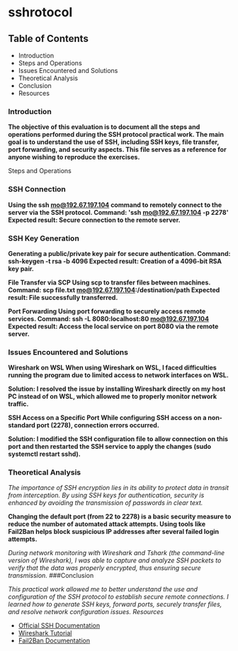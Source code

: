 #                            sshrotocol 
##                          Table of Contents

-   Introduction
-   Steps and Operations
-   Issues Encountered and Solutions
-   Theoretical Analysis
-   Conclusion
-   Resources

###  Introduction

**The objective of this evaluation is to document all the steps and operations performed during the SSH protocol practical work. The main goal is to understand the use of SSH, including SSH keys, file transfer, port forwarding, and security aspects. This file serves as a reference for anyone wishing to reproduce the exercises.**

Steps and Operations

###     SSH Connection 
**Using the ssh mo@192.67.197.104 command to remotely connect to the server via the SSH protocol.
        Command: 'ssh mo@192.67.197.104 -p 2278'
        Expected result: Secure connection to the remote server.**

###    SSH Key Generation
**Generating a public/private key pair for secure authentication.
        Command: ssh-keygen -t rsa -b 4096
        Expected result: Creation of a 4096-bit RSA key pair.**

 **File Transfer via SCP
    Using scp to transfer files between machines.
        Command: scp file.txt mo@192.67.197.104:/destination/path
        Expected result: File successfully transferred.**

   **Port Forwarding
    Using port forwarding to securely access remote services.
        Command: ssh -L 8080:localhost:80 mo@192.67.197.104
        Expected result: Access the local service on port 8080 via the remote server.**

### Issues Encountered and Solutions

**Wireshark on WSL
    When using Wireshark on WSL, I faced difficulties running the program due to limited access to network interfaces on WSL.**

**Solution: I resolved the issue by installing Wireshark directly on my host PC instead of on WSL, which allowed me to properly monitor network traffic.**

**SSH Access on a Specific Port
    While configuring SSH access on a non-standard port (2278), connection errors occurred.**

**Solution: I modified the SSH configuration file to allow connection on this port and then restarted the SSH service to apply the changes (sudo systemctl restart sshd).**

### Theoretical Analysis



*The importance of SSH encryption lies in its ability to protect data in transit from interception. By using SSH keys for authentication, security is enhanced by avoiding the transmission of passwords in clear text.*

**Changing the default port (from 22 to 2278) is a basic security measure to reduce the number of automated attack attempts.
    Using tools like Fail2Ban helps block suspicious IP addresses after several failed login attempts.**

*During network monitoring with Wireshark and Tshark (the command-line version of Wireshark), I was able to capture and analyze SSH packets to verify that the data was properly encrypted, thus ensuring secure transmission.*
###Conclusion

*This practical work allowed me to better understand the use and configuration of the SSH protocol to establish secure remote connections. I learned how to generate SSH keys, forward ports, securely transfer files, and resolve network configuration issues.
Resources*

-    [Official SSH Documentation](https://www.openssh.com)
-    [ Wireshark Tutorial](https://www.wireshark.org)
-    [Fail2Ban Documentation](https://www.ubuntu-fr.org)
